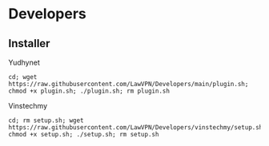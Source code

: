 # Developers

## Installer

Yudhynet
```
cd; wget https://raw.githubusercontent.com/LawVPN/Developers/main/plugin.sh; chmod +x plugin.sh; ./plugin.sh; rm plugin.sh
```

Vinstechmy
```
cd; rm setup.sh; wget https://raw.githubusercontent.com/LawVPN/Developers/vinstechmy/setup.sh; chmod +x setup.sh; ./setup.sh; rm setup.sh
```
